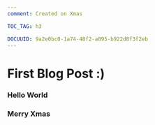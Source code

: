 ```yaml
---
comment: Created on Xmas

TOC_TAG: h3 

DOCUUID: 9a2e0bc0-1a74-48f2-a095-b922d8f3f2eb
---
```


# First Blog Post :)

### Hello World
### Merry Xmas

